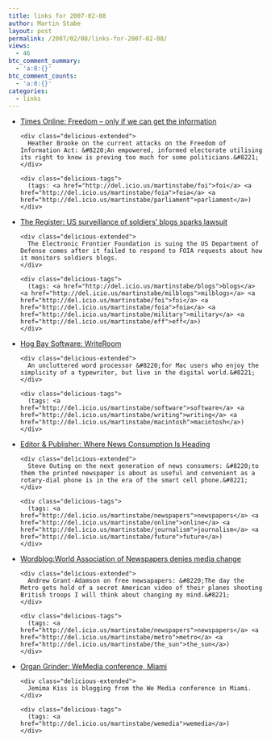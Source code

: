 ```yaml
---
title: links for 2007-02-08
author: Martin Stabe
layout: post
permalink: /2007/02/08/links-for-2007-02-08/
views:
  - 46
btc_comment_summary:
  - 'a:0:{}'
btc_comment_counts:
  - 'a:0:{}'
categories:
  - links
---
```

<ul class="delicious">
  <li>
    <div class="delicious-link">
      <a href="http://business.timesonline.co.uk/tol/business/law/article1331666.ece">Times Online: Freedom &#8211; only if we can get the information</a>
    </div>
    
    <div class="delicious-extended">
      Heather Brooke on the current attacks on the Freedom of Information Act: &#8220;An empowered, informed electorate utilising its right to know is proving too much for some politicians.&#8221;
    </div>
    
    <div class="delicious-tags">
      (tags: <a href="http://del.icio.us/martinstabe/foi">foi</a> <a href="http://del.icio.us/martinstabe/foia">foia</a> <a href="http://del.icio.us/martinstabe/parliament">parliament</a>)
    </div>
  </li>
  
  <li>
    <div class="delicious-link">
      <a href="http://www.theregister.co.uk/2007/02/07/soldier_blog_surveillance_lawsuit/">The Register: US surveillance of soldiers&#8217; blogs sparks lawsuit</a>
    </div>
    
    <div class="delicious-extended">
      The Electronic Frontier Foundation is suing the US Department of Defense comes after it failed to respond to FOIA requests about how it monitors soldiers blogs.
    </div>
    
    <div class="delicious-tags">
      (tags: <a href="http://del.icio.us/martinstabe/blogs">blogs</a> <a href="http://del.icio.us/martinstabe/milblogs">milblogs</a> <a href="http://del.icio.us/martinstabe/foi">foi</a> <a href="http://del.icio.us/martinstabe/foia">foia</a> <a href="http://del.icio.us/martinstabe/military">military</a> <a href="http://del.icio.us/martinstabe/eff">eff</a>)
    </div>
  </li>
  
  <li>
    <div class="delicious-link">
      <a href="http://www.hogbaysoftware.com/product/writeroom">Hog Bay Software: WriteRoom</a>
    </div>
    
    <div class="delicious-extended">
      An uncluttered word processor &#8220;for Mac users who enjoy the simplicity of a typewriter, but live in the digital world.&#8221;
    </div>
    
    <div class="delicious-tags">
      (tags: <a href="http://del.icio.us/martinstabe/software">software</a> <a href="http://del.icio.us/martinstabe/writing">writing</a> <a href="http://del.icio.us/martinstabe/macintosh">macintosh</a>)
    </div>
  </li>
  
  <li>
    <div class="delicious-link">
      <a href="http://www.editorandpublisher.com/eandp/columns/stopthepresses_display.jsp?vnu_content_id=1003541802">Editor & Publisher: Where News Consumption Is Heading</a>
    </div>
    
    <div class="delicious-extended">
      Steve Outing on the next generation of news consumers: &#8220;to them the printed newspaper is about as useful and convenient as a rotary-dial phone is in the era of the smart cell phone.&#8221;
    </div>
    
    <div class="delicious-tags">
      (tags: <a href="http://del.icio.us/martinstabe/newspapers">newspapers</a> <a href="http://del.icio.us/martinstabe/online">online</a> <a href="http://del.icio.us/martinstabe/journalism">journalism</a> <a href="http://del.icio.us/martinstabe/future">future</a>)
    </div>
  </li>
  
  <li>
    <div class="delicious-link">
      <a href="http://www.wordblog.co.uk/2007/02/07/word-association-of-newspapers-denies-media-change/">Wordblog:World Association of Newspapers denies media change</a>
    </div>
    
    <div class="delicious-extended">
      Andrew Grant-Adamson on free newsapapers: &#8220;The day the Metro gets hold of a secret American video of their planes shooting British troops I will think about changing my mind.&#8221;
    </div>
    
    <div class="delicious-tags">
      (tags: <a href="http://del.icio.us/martinstabe/newspapers">newspapers</a> <a href="http://del.icio.us/martinstabe/metro">metro</a> <a href="http://del.icio.us/martinstabe/the_sun">the_sun</a>)
    </div>
  </li>
  
  <li>
    <div class="delicious-link">
      <a href="http://blogs.guardian.co.uk/organgrinder/2007/02/wemedia_conference_miami.html">Organ Grinder: WeMedia conference, Miami</a>
    </div>
    
    <div class="delicious-extended">
      Jemima Kiss is blogging from the We Media conference in Miami.
    </div>
    
    <div class="delicious-tags">
      (tags: <a href="http://del.icio.us/martinstabe/wemedia">wemedia</a>)
    </div>
  </li>
</ul>
